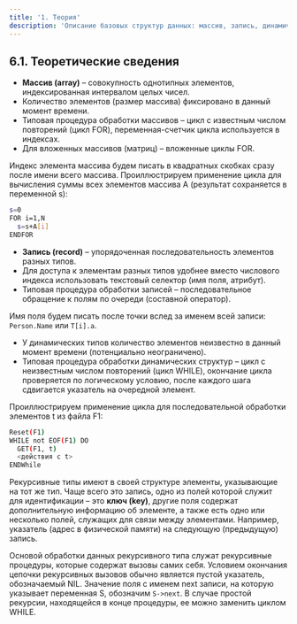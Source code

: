 ```yaml
---
title: '1. Теория'
description: 'Описание базовых структур данных: массив, запись, динамические типы и рекурсивные типы.'
---
```


## 6.1. Теоретические сведения

*   **Массив (array)** – совокупность однотипных элементов, индексированная интервалом целых чисел.
*   Количество элементов (размер массива) фиксировано в данный момент времени.
*   Типовая процедура обработки массивов – цикл с известным числом повторений (цикл FOR), переменная-счетчик цикла используется в индексах.
*   Для вложенных массивов (матриц) – вложенные циклы FOR.

Индекс элемента массива будем писать в квадратных скобках сразу после имени всего массива. Проиллюстрируем применение цикла для вычисления суммы всех элементов массива A (результат сохраняется в переменной s):

```bash
s=0
FOR i=1,N
  s=s+A[i]
ENDFOR
```

*   **Запись (record)** – упорядоченная последовательность элементов разных типов.
*   Для доступа к элементам разных типов удобнее вместо числового индекса использовать текстовый селектор (имя поля, атрибут).
*   Типовая процедура обработки записей – последовательное обращение к полям по очереди (составной оператор).

Имя поля будем писать после точки вслед за именем всей записи: `Person.Name` или `T[i].a`.

*   У динамических типов количество элементов неизвестно в данный момент времени (потенциально неограничено).
*   Типовая процедура обработки динамических структур – цикл с неизвестным числом повторений (цикл WHILE), окончание цикла проверяется по логическому условию, после каждого шага сдвигается указатель на очередной элемент.

Проиллюстрируем применение цикла для последовательной обработки элементов t из файла F1:

```bash
Reset(F1)
WHILE not EOF(F1) DO
  GET(F1, t)
  <действия с t>
ENDWhile
```

Рекурсивные типы имеют в своей структуре элементы, указывающие на тот же тип. Чаще всего это запись, одно из полей которой служит для идентификации – это **ключ (key)**, другие поля содержат дополнительную информацию об элементе, а также есть одно или несколько полей, служащих для связи между элементами. Например, указатель (адрес в физической памяти) на следующую (предыдущую) запись.

Основой обработки данных рекурсивного типа служат рекурсивные процедуры, которые содержат вызовы самих себя. Условием окончания цепочки рекурсивных вызовов обычно является пустой указатель, обозначаемый NIL. Значение поля с именем next записи, на которую указывает переменная S, обозначим `S->next`. В случае простой рекурсии, находящейся в конце процедуры, ее можно заменить циклом WHILE.
